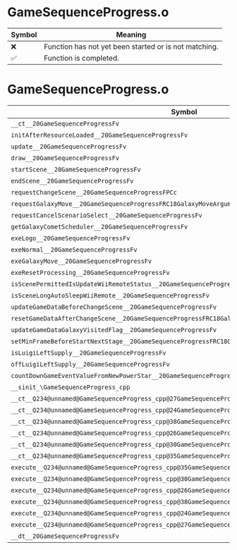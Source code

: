 # GameSequenceProgress.o
| Symbol | Meaning 
| ------------- | ------------- 
| :x: | Function has not yet been started or is not matching. 
| :white_check_mark: | Function is completed. 


# GameSequenceProgress.o
| Symbol | Decompiled? |
| ------------- | ------------- |
| `__ct__20GameSequenceProgressFv` | :x: |
| `initAfterResourceLoaded__20GameSequenceProgressFv` | :x: |
| `update__20GameSequenceProgressFv` | :x: |
| `draw__20GameSequenceProgressFv` | :x: |
| `startScene__20GameSequenceProgressFv` | :x: |
| `endScene__20GameSequenceProgressFv` | :x: |
| `requestChangeScene__20GameSequenceProgressFPCc` | :x: |
| `requestGalaxyMove__20GameSequenceProgressFRC18GalaxyMoveArgument` | :x: |
| `requestCancelScenarioSelect__20GameSequenceProgressFv` | :x: |
| `getGalaxyCometScheduler__20GameSequenceProgressFv` | :x: |
| `exeLogo__20GameSequenceProgressFv` | :x: |
| `exeNormal__20GameSequenceProgressFv` | :x: |
| `exeGalaxyMove__20GameSequenceProgressFv` | :x: |
| `exeResetProcessing__20GameSequenceProgressFv` | :x: |
| `isScenePermittedIsUpdateWiiRemoteStatus__20GameSequenceProgressFv` | :x: |
| `isSceneLongAutoSleepWiiRemote__20GameSequenceProgressFv` | :x: |
| `updateGameDataBeforeChangeScene__20GameSequenceProgressFv` | :x: |
| `resetGameDataAfterChangeScene__20GameSequenceProgressFRC18GalaxyMoveArgument` | :x: |
| `updateGameDataGalaxyVisitedFlag__20GameSequenceProgressFv` | :x: |
| `setMinFrameBeforeStartNextStage__20GameSequenceProgressFRC18GalaxyMoveArgument` | :x: |
| `isLuigiLeftSupply__20GameSequenceProgressFv` | :x: |
| `offLuigiLeftSupply__20GameSequenceProgressFv` | :x: |
| `countDownGameEventValueFromNewPowerStar__20GameSequenceProgressFv` | :x: |
| `__sinit_\GameSequenceProgress_cpp` | :x: |
| `__ct__Q234@unnamed@GameSequenceProgress_cpp@27GameSequenceProgressBootingFv` | :x: |
| `__ct__Q234@unnamed@GameSequenceProgress_cpp@24GameSequenceProgressLogoFv` | :x: |
| `__ct__Q234@unnamed@GameSequenceProgress_cpp@38GameSequenceProgressWaitGoToFirstSceneFv` | :x: |
| `__ct__Q234@unnamed@GameSequenceProgress_cpp@26GameSequenceProgressNormalFv` | :x: |
| `__ct__Q234@unnamed@GameSequenceProgress_cpp@30GameSequenceProgressGalaxyMoveFv` | :x: |
| `__ct__Q234@unnamed@GameSequenceProgress_cpp@35GameSequenceProgressResetProcessingFv` | :x: |
| `execute__Q234@unnamed@GameSequenceProgress_cpp@35GameSequenceProgressResetProcessingCFP5Spine` | :x: |
| `execute__Q234@unnamed@GameSequenceProgress_cpp@30GameSequenceProgressGalaxyMoveCFP5Spine` | :x: |
| `execute__Q234@unnamed@GameSequenceProgress_cpp@26GameSequenceProgressNormalCFP5Spine` | :x: |
| `execute__Q234@unnamed@GameSequenceProgress_cpp@38GameSequenceProgressWaitGoToFirstSceneCFP5Spine` | :x: |
| `execute__Q234@unnamed@GameSequenceProgress_cpp@24GameSequenceProgressLogoCFP5Spine` | :x: |
| `execute__Q234@unnamed@GameSequenceProgress_cpp@27GameSequenceProgressBootingCFP5Spine` | :x: |
| `__dt__20GameSequenceProgressFv` | :x: |
